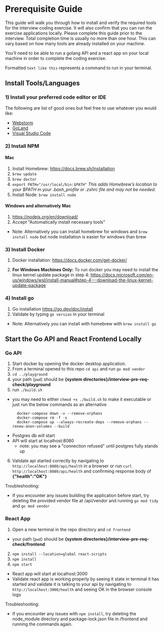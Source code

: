 # Prerequisite Guide

This guide will walk you through how to install and verify the required tools for the interview coding exercise. 
It will also confirm that you can run the exercise applications locally.
Please complete this guide prior to the interview. Total completion time is usually no more than one hour. This can vary based on how many tools are already installed on your machine.

You'll need to be able to run a golang API and a react app on your local machine in order to complete the coding exercise.

Formatted `text like this` represents a command to run in your terminal.

## Install Tools/Languages

### 1) Install your preferred code editor or IDE
The following are list of good ones but feel free to use whatever you would like:

- [Webstorm](https://www.jetbrains.com/webstorm/)
- [GoLand](https://www.jetbrains.com/go/)
- [Visual Studio Code](https://code.visualstudio.com)

### 2) Install NPM
#### Mac
1. Install Homebrew: https://docs.brew.sh/Installation
2. `brew update`
3. `brew doctor`
4. `export PATH="/usr/local/bin:$PATH"` _This adds Homebrew’s location to your $PATH in your .bash_profile or .zshrc file and may not be needed._
5. Install Node: `brew install node`

#### Windows and alternatively Mac
1. https://nodejs.org/en/download/
2. Accept "Automatically install necessary tools"

- Note: Alternatively you can install homebrew for windows and `brew install node` but node installation is easier for windows than brew

### 3) Install Docker
1. Docker installation: https://docs.docker.com/get-docker/

2. **For Windows Machines Only:** To run docker you may need to install the linux kernel update package in step 4: https://docs.microsoft.com/en-us/windows/wsl/install-manual#step-4---download-the-linux-kernel-update-package

### 4) Install go
1. Go installation https://go.dev/doc/install
2. Validate by typing `go version` in your terminal

- Note: Alternatively  you can install with homebrew with `brew install go`


## Start the Go API and React Frontend Locally

### Go API
1. Start docker by opening the docker desktop application.
2. From a terminal opened to this repo `cd api` and run `go mod vendor`
3. `cd ../playground`
4. your path (`pwd`) should be **{system directories}/interview-pre-req-check/playground**
5. run `./build.sh`
  - you may need to either `chmod +x ./build.sh` to make it executable or just run the below commands as an alternative
    ```
      docker-compose down -v --remove-orphans
      docker-compose rm -f -s
      docker-compose up --always-recreate-deps --remove-orphans --renew-anon-volumes --build
      ```
- Postgres db will start
- API will start at localhost:8080
  - note: you may see a "connection refused" until postgres fully stands up 
6. Validate api started correctly by navigating to `http://localhost:8080/api/health` in a browser or run `curl http://localhost:8080/api/health` and confirming response body of **{"health":"OK"}**

Troubleshooting:
- If you encounter any issues building the application before start, try deleting the provided vendor file at /api/vendor and running `go mod tidy` and `go mod vendor`

### React App
1. Open a new terminal in the repo directory and `cd frontend`
- your path (`pwd`) should be **{system directories}/interview-pre-req-check/frontend**
2. `npm install --location=global react-scripts`
3. `npm install`
4. `npm start`
- React app will start at localhost:3000
- Validate react app is working properly by seeing it state in terminal it has started and validate it is talking to your api by navigating to `http://localhost:3000/health` and seeing OK in the browser console logs

Troubleshooting:
- If you encounter any issues with `npm install`, try deleting the node_module directory and package-lock.json file in /frontend and running the commands again.